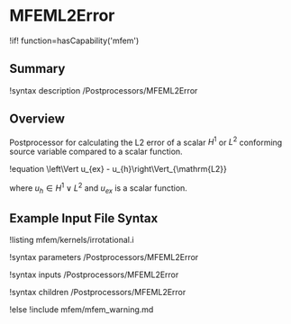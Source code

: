 # MFEML2Error

!if! function=hasCapability('mfem')

## Summary

!syntax description /Postprocessors/MFEML2Error

## Overview

Postprocessor for calculating the L2 error of a scalar $H^1$ or $L^2$
conforming source variable compared to a scalar function.

!equation
\left\Vert u_{ex} - u_{h}\right\Vert_{\mathrm{L2}}

where $u_{h} \in H^1 \lor L^2$ and $u_{ex}$ is a scalar function.

## Example Input File Syntax

!listing mfem/kernels/irrotational.i

!syntax parameters /Postprocessors/MFEML2Error

!syntax inputs /Postprocessors/MFEML2Error

!syntax children /Postprocessors/MFEML2Error

!else
!include mfem/mfem_warning.md

